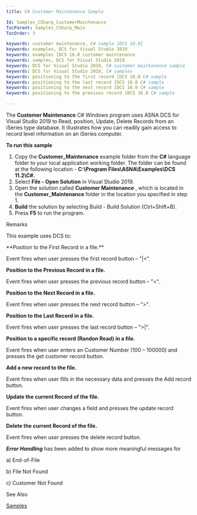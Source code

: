 ```yaml
---
title: C# Customer Maintenance Sample

Id: Samples_CSharp_CustomerMaintenance
TocParent: Samples_CSharp_Main
TocOrder: 3

keywords: customer maintenance, C# sample [DCS 16.0]
keywords: examples, DCS for Visual Studio 2019
keywords: examples [DCS 16.0 customer maintenance
keywords: samples, DCS for Visual Studio 2019
keywords: DCS for Visual Studio 2019, C# customer maintenance sample
keywords: DCS for Visual Studio 2019, C# samples
keywords: positioning to the first record [DCS 16.0 C# sample
keywords: positioning to the last record [DCS 16.0 C# sample
keywords: positioning to the next record [DCS 16.0 C# sample
keywords: positioning to the previous record [DCS 16.0 C# sample

---
```


The **Customer Maintenance** C# Windows program uses ASNA DCS for Visual Studio 2019 to Read, position, Update, Delete Records from an iSeries type database. It illustrates how you can readily gain access to record level information on an iSeries computer. 

**To run this sample** 

1. Copy the **Customer_Maintenance**  example folder from the **C#** 
						language folder to your local application working folder.  The folder can 
						be found at the following location - **C:\Program Files\ASNA\Examples\DCS 
						11.2\C#.**
2. Select **File - Open Solution** 
					in Visual Studio 2019.
3. Open the solution called **Customer Maintenance** , which is 
						located in the **Customer_Maintenance** 
					folder in the location you specified in step 1.
4. **Build** 
					the solution by selecting Build - Build Solution (Ctrl+Shift+B).
5. Press **F5**  to run the program. 

Remarks

<dl><dt>This example uses DCS to:
			</dt><dt /></dl>
**Position to the First Record in a file.** 

Event fires when user presses the first record button – "|&lt;".

**Position to the Previous Record in a file.** 

Event fires when user presses the previous record button – "&lt;".

**Position to the Next Record in a file.** 

Event fires when user presses the next record button – "&gt;".

**Position to the Last Record in a file.** 

Event fires when user presses the last record button – "&gt;|".

**Position to a specific record (Randon Read) in a file.** 

Event fires when user enters an Customer Number (100 – 100000) and presses the get customer record button.

**Add a new record to the file.** 

Event fires when user fills in the necessary data and presses the Add record button.

**Update the current Record of the file.** 

Event fires when user changes a field and presses the update record button.

**Delete the current Record of the file.** 

Event fires when user presses the delete record button.

***Error Handling*** has been added to show more meaningful messages for 

a) End-of-File

b) File Not Found

c) Customer Not Found

See Also

[Samples](samples-main.html) 
